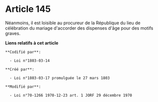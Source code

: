 # Article 145

Néanmoins, il est loisible au procureur de la République du lieu de célébration du mariage d'accorder des dispenses d'âge
pour des motifs graves.

**Liens relatifs à cet article**

	**Codifié par**:

	  - Loi n°1803-03-14

	**Créé par**:

	  - Loi n°1803-03-17 promulguée le 27 mars 1803

	**Modifié par**:

	  - Loi n°70-1266 1970-12-23 art. 1 JORF 29 décembre 1970
